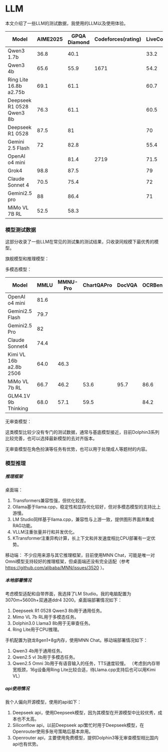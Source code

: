 # LLM

本文介绍了一些LLM的测试数据，我使用的LLM以及使用体验。

| Model                     | AIME2025 | GPQA Diamond | Codeforces(rating) | LiveCodeBench | SWE-Bench | Humanity’s Last Exam | ARC AGI2 |
| ------------------------- | -------- | ------------ | ------------------ | ------------- | --------- | --------------------- | -------- |
| Qwen3 1.7b                | 36.8     | 40.1         |                    | 33.2          |           |                       |          |
| Qwen3 4b                  | 65.6     | 55.9         | 1671               | 54.2          |           |                       |          |
| Ring Lite 16.8b a2.75b    | 69.1     | 61.1         |                    | 60.7          |           |                       |          |
| Deepseek R1 0528 Qwen3 8b | 76.3     | 61.1         |                    | 60.5          |           |                       |          |
| Deepseek R1 0528          | 87.5     | 81           |                    | 70            |           | 14                    |          |
| Gemini 2.5 Flash          | 72       | 82.8         |                    | 55.4          | 48.9      | 11                    |          |
| OpenAI o4 mini            |          | 81.4         | 2719               | 71.5          | 68.1      | 14.3                  | 6.1      |
| Grok4                     | 98.8     | 87.5         |                    | 79            |           | 25.4                  | 16.2     |
| Claude  Sonnet 4          | 70.5     | 75.4         |                    | 72            | 72.7      |                       | 5.9      |
| Gemini2.5 pro             | 88       | 86.4         |                    | 71            | 59.6      | 21.6                  | 4.9      |
| MiMo VL 7B RL             | 52.5     | 58.3         |                    |               |           |                       |          |

### 模型测试数据

这部分收录了一些LLM在常见的测试集的测试结果，只收录同规模下最优秀的模型。

旗舰模型和推理模型：

多模态模型：

| Model                  | MMLU | MMNU-Pro | ChartQAPro | DocVQA | OCRBench | AI2D | MathVista | MathVision | Vibe Eval(Reka) |
| ---------------------- | ---- | -------- | ---------- | ------ | -------- | ---- | --------- | ---------- | --------------- |
| OpenAI o4 mini         | 81.6 |          |            |        |          |      | 84.4      |            |                 |
| Gemini2.5 Flash        | 79.7 |          |            |        |          |      |           |            | 65.4            |
| Gemini2.5 Pro          | 82   |          |            |        |          |      |           |            | 67.2            |
| Claude Sonnet4         | 74.4 |          |            |        |          |      |           |            |                 |
| Kimi VL 16b a2.8b 2506 | 64.0 | 46.3     |            |        |          |      | 80.1      | 56.9       |                 |
| MiMo VL 7b RL          | 66.7 | 46.2     | 53.6       | 95.7   | 86.6     | 83.5 | 81.5      | 60.4       |                 |
| GLM4.1V 9b Thinking    | 68.0 | 57.1     | 59.5       |        | 84.2     | 87.9 | 80.7      |            |                 |

无审查模型：

这类模型比较少没有专门的测试数据，通常与基底模型接近，目前Dolphin3系列比较完善，也可以选择最新模型的去对齐版本。

无审查模型在角色扮演等任务有优势，也可以用于处理成人等题材的内容。

### 模型推理

##### 推理框架

桌面端：

1. Transformers兼容性强，但优化较差。
2. Ollama基于llama.cpp，稳定性和显存优化较好，但对多模态模型的支持比上游慢。
3. LM Studio同样基于llama.cpp，兼容性与上游一致，提供图形界面并集成RAG功能。
4. VLLM注重张量并行和并发优化。
5. KTransformer注重异构计算，长上下文和并发速度相比CPU部署有一定优势。

移动端：
不少应用来源与其它推理框架，目前使用MNN Chat，可能是唯一对Omni模型支持较好的推理框架，但桌面端还没有完全适配（参考 https://github.com/alibaba/MNN/issues/3520 ）。

##### 本地部署情况

考虑模型适配和自带界面，我选择了LM Studio。我的电脑配置为3070m+5600h+双通道ddr4 3200。桌面端部署情况如下：

1. Deepseek R1 0528 Qwen3 8b用于通用任务。
2. Mimo VL 7b RL用于多模态任务。
3. Dolphin3.0 Llama3 8b用于无审查任务。
4. Ring Lite用于CPU推理。

手机配置为骁龙8gen1+8g内存，使用MNN Chat。移动端部署情况如下：

1. Qwen3 4b用于通用任务。
2. Qwen2.5 vl 3b用于多模态任务。
3. Qwen2.5 Omni 3b用于有语音输入的任务，TTS速度较慢。
   （考虑到内存带宽瓶颈，16g设备用Ring Lite比较合适，待Llama.cpp支持后也可以用Kimi VL）

##### api使用情况

我个人偏向开源模型，使用的api如下：

1. Deepseek api，使用Deepseek模型，因为其模型在开源模型中比较优秀，成本也不太高。
2. Siliconflow api，以前Deepseek api繁忙时用于Deepseek模型，在Openrouter使用多账号策略后基本弃用。
3. Openrouter api，主要使用免费模型，提供Dolphin3等无审查模型相比国内api也有优势。
